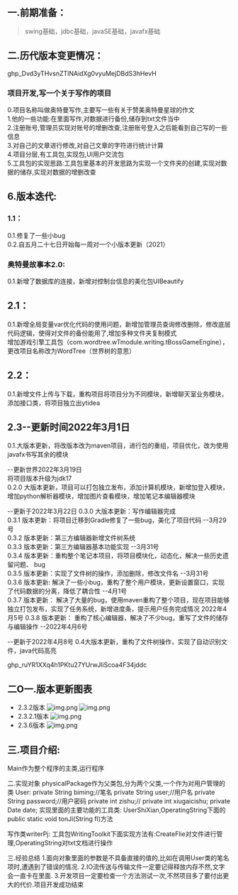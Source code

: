 ## 一.前期准备：
> swing基础，jdbc基础，javaSE基础，javafx基础

## 二.历代版本变更情况：
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
### 项目开发,写一个关于写作的项目
0.项目名称叫做奥特曼写作,主要写一些有关于赞美奥特曼星球的作文  
1.他的一些功能:在里面写作,对数据进行备份,储存到txt文件当中  
2.注册账号,管理员实现对账号的增删改查,注册账号登入之后能看到自己写的一些信息  
3.对自己的文章进行修改,对自己文章的字符进行统计计算  
4.项目分层,有工具包,实现包,UI用户交流包  
5.工具包的实现思路:工具包里基本的开发思路为实现一个文件夹的创建,实现对数据的储存,实现对数据的增删改查

## 6.版本迭代:

### 1.1：
0.1.修复了一些小bug  
0.2.自五月二十七日开始每一周对一个小版本更新（2021）

### 奥特曼故事本2.0:
0.1.新增了数据库的连接，新增对控制台信息的美化包UIBeautify

## 2.1：
0.1.新增全局变量var优化代码的使用问题，新增加管理员查询修改删除，修改底层代码逻辑，使得对文件的备份能用了,增加多种文件夹复制模式  
增加游戏引擎工具包（com.wordtree.wTmodule.writing.tBossGameEngine），更改项目名称改为WordTree（世界树的意思）

## 2.2：
0.1.新增文件上传与下载，重构项目将项目分为不同模块，新增聊天室业务模块，添加接口类，将项目独立出ytidea

## 2.3--更新时间2022年3月1日
0.1.大版本更新，将改版本改为maven项目，进行包的重组，项目优化，改为使用javafx书写其余的模块

--更新世界2022年3月19日  
将项目版本升级为jdk17  
0.2.0 大版本更新，项目可以打包独立发布，添加计算机模块，新增加登入模块，增加python解析器模块，增加图片查看模块，增加笔记本编辑器模块

--更新于2022年3月22日
0.3.0 大版本更新：写作编辑器完成  
0.3.1 版本更新：将项目迁移到Gradle修复了一些bug，美化了项目代码  --3月29号  
0.3.2 版本更新：第三方编辑器新增文件树系统  
0.3.3 版本更新：第三方编辑器基本功能实现 --3月31号  
0.3.4 版本更新：重构整个笔记本项目，将项目模块化，动态化，解决一些历史遗留问题、 bug  
0.3.5 版本更新：实现了文件树的操作，添加删除，修改文件名 --3月31号  
0.3.6 版本更新: 解决了一些小bug，重构了整个用户模块，更新设置窗口，实现了代码数据的分离，降低了耦合性 --4月1号  
0.3.7 版本更新： 解决了大量的bug，使用maven重构了整个项目，现在项目能够独立打包发布，实现了任务系统，新增进度条，提示用户任务完成情况 2022年4月5号
0.3.8 版本更新： 重构了核心编辑器，解决了不少bug，重写了文件的储存与编辑操作 --2022年4月6号

--更新于2022年4月8号
0.4大版本更新，重构了文件树操作，实现了自动识别文件，java代码高亮

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
## 二O一.版本更新图表
+ 2.3.2版本
  ![img.png](src/main/resources/static/日记img/img2.png)
  ![img.png](src/main/resources/static/日记img/img.png)
+ 2.3.2.1版本
  ![img.png](src/main/resources/static/日记img/img3.png)
+ 2.3.6版本
  ![img.png](src/main/resources/static/日记img/im4g.png)
## 三.项目介绍:
Main作为整个程序的主类,运行程序

二.实现对象 physicalPackage作为父类包,分为两个父类,一个作为对用户管理的类 User:
private String biming;//笔名 private String user;//用户名 private String password;//用户密码 private int zishu;// private int
xiugaicishu; private Date date; 实现里面的主要功能的工具类:
UserShiXian,OperatingString下面的 public static void tonJi(String fl)方法

写作类writerPj:
工具包WritingToolkit下面实现方法有:CreateFlie对文件进行管理,OperatingString对txt文档进行操作

三.经验总结 1.面向对象里面的参数是不具备直接的值的,比如在调用User类的笔名项时,遭遇到了错误的情况. 2.IO流传送与传输文件一定要记得释放内存不然,文字会一直卡在里面.
3.开发项目一定要检查一个方法测试一次,不然项目多了要付出更大的代价.项目开发成功结束





